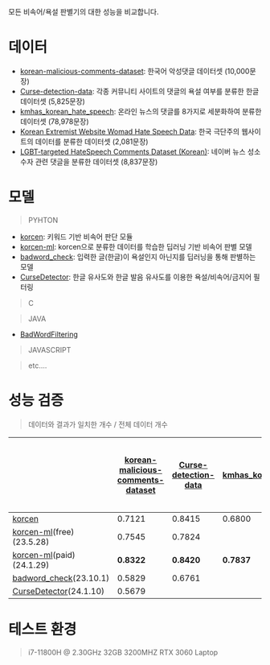 모든 비속어/욕설 판별기의 대한 성능을 비교합니다.
# 데이터
- [korean-malicious-comments-dataset](https://github.com/ZIZUN/korean-malicious-comments-dataset): 한국어 악성댓글 데이터셋 (10,000문장)
- [Curse-detection-data](https://github.com/2runo/Curse-detection-data): 각종 커뮤니티 사이트의 댓글의 욕설 여부를 분류한 한글 데이터셋 (5,825문장)
- [kmhas_korean_hate_speech](https://huggingface.co/datasets/jeanlee/kmhas_korean_hate_speech): 온라인 뉴스의 댓글를 8가지로 세분화하여 분류한 데이터셋 (78,978문장)
- [Korean Extremist Website Womad Hate Speech Data](https://www.kaggle.com/datasets/captainnemo9292/korean-extremist-website-womad-hate-speech-data/data): 한국 극단주의 웹사이트의 데이터를 분류한 데이터셋 (2,081문장)
- [LGBT-targeted HateSpeech Comments Dataset (Korean)](https://www.kaggle.com/datasets/junbumlee/lgbt-hatespeech-comments-at-naver-news-korean): 네이버 뉴스 성소수자 관련 댓글을 분류한 데이터셋 (8,837문장)

# 모델
> PYHTON
- [korcen](https://github.com/KR-korcen/korcen): 키워드 기반 비속어 판단 모듈
- [korcen-ml](https://github.com/KR-korcen/korcen-ml/blob/main/README.md): korcen으로 분류한 데이터를 학습한 딥러닝 기반 비속어 판별 모델
- [badword_check](https://github.com/Nam-SW/badword_check): 입력한 글(한글)이 욕설인지 아닌지를 딥러닝을 통해 판별하는 모델
- [CurseDetector](https://github.com/mangto/CurseDetector): 한글 유사도와 한글 발음 유사도를 이용한 욕설/비속어/금지어 필터링
> C

> JAVA
- [BadWordFiltering](https://github.com/VaneProject/bad-word-filtering)

> JAVASCRIPT

> etc....


# 성능 검증
> 데이터와 결과가 일치한 개수 / 전체 데이터 개수

|  | [korean-malicious-comments-dataset](https://github.com/ZIZUN/korean-malicious-comments-dataset) | [Curse-detection-data](https://github.com/2runo/Curse-detection-data) | [kmhas_korean_hate_speech](https://huggingface.co/datasets/jeanlee/kmhas_korean_hate_speech) | [Korean Extremist Website Womad Hate Speech Data](https://www.kaggle.com/datasets/captainnemo9292/korean-extremist-website-womad-hate-speech-data/data) | [LGBT-targeted HateSpeech Comments Dataset (Korean)](https://www.kaggle.com/datasets/junbumlee/lgbt-hatespeech-comments-at-naver-news-korean) | 평균 처리 속도 |
|------|------|------|------|------|------|------|
| [korcen](https://github.com/KR-korcen/korcen) | 0.7121 | 0.8415 | 0.6800 | 0.6305 | 0.4479 | **11ms** |
| [korcen-ml](https://github.com/KR-korcen/korcen-ml/blob/main/README.md)(free)(23.5.28) | 0.7545 | 0.7824 |  | 0.7055 | 0.6875 | 45ms |
| [korcen-ml](https://github.com/KR-korcen/korcen-ml/blob/main/README.md)(paid)(24.1.29) | **0.8322** | **0.8420** | **0.7837** | **0.7120** | **0.7477** | 38ms |
| [badword_check](https://github.com/Nam-SW/badword_check)(23.10.1) | 0.5829 | 0.6761 |  | 0.6410 | 0.4738 | 43ms |
| [CurseDetector](https://github.com/mangto/CurseDetector)(24.1.10) | 0.5679 |  |  | 0.5785 |  | 267ms |

# 테스트 환경
> i7-11800H @ 2.30GHz
> 32GB 3200MHZ
> RTX 3060 Laptop
